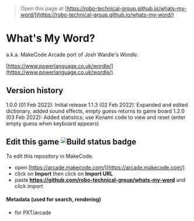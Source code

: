 > Open this page at [https://robo-technical-group.github.io/whats-my-word/](https://robo-technical-group.github.io/whats-my-word/)

# What's My Word?

a.k.a. MakeCode Arcade port of Josh Wardle's *Wordle*.

[https://www.powerlanguage.co.uk/wordle/](https://www.powerlanguage.co.uk/wordle/)

## Version history

1.0.0 (01 Feb 2022): Initial release
1.1.3 (02 Feb 2022): Expanded and edited dictionary, added sound effects, empty guess returns to game board
1.2.0 (03 Feb 2022): Added statistics; use Konami code to view and reset (enter empty guess when keyboard appears)

## Edit this game ![Build status badge](https://github.com/robo-technical-group/whats-my-word/workflows/MakeCode/badge.svg)

To edit this repository in MakeCode.

* open [https://arcade.makecode.com/](https://arcade.makecode.com/)
* click on **Import** then click on **Import URL**
* paste **https://github.com/robo-technical-group/whats-my-word** and click import

#### Metadata (used for search, rendering)

* for PXT/arcade
<script src="https://makecode.com/gh-pages-embed.js"></script><script>makeCodeRender("{{ site.makecode.home_url }}", "{{ site.github.owner_name }}/{{ site.github.repository_name }}");</script>
